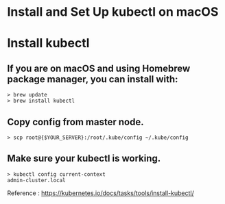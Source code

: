 Install and Set Up kubectl on macOS
====================================

# Install kubectl
  ## If you are on macOS and using Homebrew package manager, you can install with:
    > brew update
    > brew install kubectl
    
  ## Copy config from master node.
    > scp root@{$YOUR_SERVER}:/root/.kube/config ~/.kube/config

  ## Make sure your kubectl is working.
    > kubectl config current-context
    admin-cluster.local

Reference : https://kubernetes.io/docs/tasks/tools/install-kubectl/